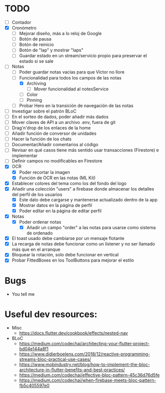 # TODO

- [ ] Contador
- [X] Cronómetro
  - [ ] Mejorar diseño, más a lo reloj de Google
  - [ ] Botón de pausa
  - [ ] Botón de reinicio
  - [ ] Botón de "lap" y mostrar "laps"
  - [ ] Guardar estado en un stream/servicio propio para preservar el estado si se sale
- [ ] Notas
  - [ ] Poder guardar notas vacías para que Víctor no llore
  - [ ] Funcionalidad para todos los campos de las notas
    - [X] Archiving
      - [ ] Mover funcionalidad al notesService
    - [ ] Color
    - [ ] Pinning
  - [ ] Probar Hero en la transición de navegación de las notas
- [ ] Investigar sobre el patrón BLoC
- [ ] En el sorteo de dados, poder añadir más dados
- [ ] Mover claves de API a un archivo .env, fuera de git
- [ ] Drag'n'drop de los enlaces de la home
- [ ] Añadir función de conversor de unidades
- [ ] Hacer la función de los chats
- [ ] Documentar/Añadir comentarios al código
- [ ] Revisar en qué casos tiene más sentido usar transacciones (Firestore) e implementar
- [ ] Definir campos no modificables en Firestore
- [X] OCR
  - [X] Poder recortar la imagen
  - [X] Función de OCR en las notas (ML Kit)
- [X] Establecer colores del tema como los del fondo del logo
- [X] Añadir una colección "users" a firebase donde almacenar los detalles del perfil de los usuarios
  - [X] Este dato debe cargarse y mantenerse actualizado dentro de la app
  - [X] Mostrar datos en la página de perfil
  - [X] Poder editar en la página de editar perfil
- [X] Notas
  - [X] Poder ordenar notas
    - [X] Añadir un campo "order" a las notas para usarse como sistema de ordenado
- [X] El toast usado debe cambiarse por un mensaje flotante
- [X] La recarga de notas debe funcionar como un listener y no ser llamado más que en el arranque
- [X] Bloquear la rotación, solo debe funcionar en vertical
- [X] Probar FittedBoxes en los ToolButtons para mejorar el estilo

# Bugs

- You tell me

# Useful dev resources:

- Misc
  - https://docs.flutter.dev/cookbook/effects/nested-nav
- BLoC
  - https://medium.com/codechai/architecting-your-flutter-project-bd04e144a8f1
  - https://www.didierboelens.com/2018/12/reactive-programming-streams-bloc-practical-use-cases/
  - https://www.mobindustry.net/blog/how-to-implement-the-bloc-architecture-in-flutter-benefits-and-best-practices/
  - https://medium.com/codechai/effective-bloc-pattern-45c36d76d5fe
  - https://medium.com/codechai/when-firebase-meets-bloc-pattern-fb5c405597e0